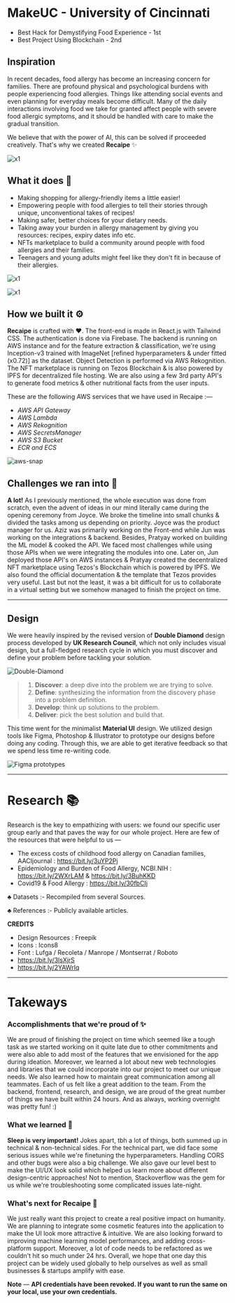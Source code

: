 # MakeUC - University of Cincinnati
- Best Hack for Demystifying Food Experience - 1st
- Best Project Using Blockchain - 2nd

## Inspiration
In recent decades, food allergy has become an increasing concern for families. There are profound physical and psychological burdens with people experiencing food allergies. Things like attending social events and even planning for everyday meals become difficult. Many of the daily interactions involving food we take for granted affect people with severe food allergic symptoms, and it should be handled with care to make the gradual transition.

We believe that with the power of AI, this can be solved if proceeded creatively. That's why we created **Recaipe** ✨

![x1](https://ipfs.infura.io/ipfs/QmSTMKBRdhq9dd2nDokhqsPHTN75Kr1cFvbRvh4gtMQWNr)

## What it does 🤔
- Making shopping for allergy-friendly items a little easier! 
- Empowering people with food allergies to tell their stories through unique, unconventional takes of recipes!
- Making safer, better choices for your dietary needs.
- Taking away your burden in allergy management by giving you resources: recipes, expiry dates info etc.
- NFTs marketplace to build a community around people with food allergies and their families.
- Teenagers and young adults might feel like they don't fit in because of their allergies.

![x1](https://ipfs.infura.io/ipfs/QmfN3r5DS6AJ53aFx1avS67YKJjECU7hxkGzP5736uTKkw)

![x1](https://ipfs.infura.io/ipfs/QmVhmJHvNeaMKuo1F96ZJwVgoniwwPFAgkC4KL5yDHbRb5)

## How we built it ⚙️

**Recaipe** is crafted with ❤️. The front-end is made in React.js with Tailwind CSS. The authentication is done via Firebase. The backend is running on AWS instance and for the feature extraction & classification, we're using Inception-v3 trained with ImageNet [refined hyperparameters & under fitted (x0.72)] as the dataset. Object Detection is performed via AWS Rekognition. The NFT marketplace is running on Tezos Blockchain & is also powered by IPFS for decentralized file hosting. We are also using a few 3rd party API's to generate food metrics & other nutritional facts from the user inputs.

These are the following AWS services that we have used in Recaipe :—
- *AWS API Gateway*
- *AWS Lambda*
- *AWS Rekognition*
- *AWS SecretsManager*
- *AWS S3 Bucket*
- *ECR and ECS*

![aws-snap](https://ipfs.infura.io/ipfs/QmTuLxKsYP3EFCcRKXDBJmDJW7wAbW4QPScK6eRmNGkRRG)

## Challenges we ran into 😤
**A lot!** As I previously mentioned, the whole execution was done from scratch, even the advent of ideas in our mind literally came during the opening ceremony from Joyce. We broke the timeline into small chunks & divided the tasks among us depending on priority. Joyce was the product manager for us. Aziz was primarily working on the Front-end while Jun was working on the integrations & backend. Besides, Pratyay worked on building the ML model & cooked the API. We faced most challenges while using those APIs when we were integrating the modules into one. Later on, Jun deployed those API's on AWS instances & Pratyay created the decentralized NFT marketplace using Tezos's Blockchain which is powered by IPFS. We also found the official documentation & the template that Tezos provides very useful. Last but not the least, it was a bit difficult for us to collaborate in a virtual setting but we somehow managed to finish the project on time.

---
## Design

We were heavily inspired by the revised version of **Double Diamond** design process developed by **UK Research Council**, which not only includes visual design, but a full-fledged research cycle in which you must discover and define your problem before tackling your solution.

![Double-Diamond](https://ipfs.infura.io/ipfs/Qmdy6iR3qoSRzrQrtRScVAdSmw9ECbmAXqE3mxMsU3AKNe)

> 1. **Discover**: a deep dive into the problem we are trying to solve.
> 2. **Define**: synthesizing the information from the discovery phase into a problem definition.
> 3. **Develop**: think up solutions to the problem.
> 4. **Deliver**: pick the best solution and build that.

This time went for the minimalist **Material UI** design. We utilized design tools like Figma,  Photoshop & Illustrator to prototype our designs before doing any coding. Through this, we are able to get iterative feedback so that we spend less time re-writing code.

![Figma prototypes](https://ipfs.infura.io/ipfs/Qmao9r1WuaURsW4wGVDWkD5STUbvWDTxdhZM1A3sT75EK3)

---
# Research 📚

Research is the key to empathizing with users: we found our specific user group early and that paves the way for our whole project. Here are few of the resources that were helpful to us —

- The excess costs of childhood food allergy on Canadian families, AACIjournal : https://bit.ly/3uYP2Pj
- Epidemiology and Burden of Food Allergy, NCBI.NIH : https://bit.ly/2WXrLAM & https://bit.ly/3BuhKKD
- Covid19 & Food Allergy : https://bit.ly/30fbCIj

♣ Datasets :- Recompiled from several Sources.

♣ References :- Publicly available articles.

**CREDITS**
- Design Resources : Freepik
- Icons : Icons8
- Font : Lufga / Recoleta / Manrope / Montserrat / Roboto
- https://bit.ly/3lsXjrS
- https://bit.ly/2YAWrIq

---

# Takeways
### Accomplishments that we're proud of ✨
We are proud of finishing the project on time which seemed like a tough task as we started working on it quite late due to other commitments and were also able to add most of the features that we envisioned for the app during ideation. Moreover, we learned a lot about new web technologies and libraries that we could incorporate into our project to meet our unique needs. We also learned how to maintain great communication among all teammates. Each of us felt like a great addition to the team. From the backend, frontend, research, and design, we are proud of the great number of things we have built within 24 hours. And as always, working overnight was pretty fun! :)

### What we learned 🙌
**Sleep is very important!** Jokes apart, tbh a lot of things, both summed up in technical & non-technical sides. For the technical part, we did face some serious issues while we're finetuning the hyperparameters. Handling CORS and other bugs were also a big challenge. We also gave our level best to make the UI/UX look solid which helped us learn more about different design-centric approaches! Not to mention, Stackoverflow was the gem for us while we're troubleshooting some complicated issues late-night.

### What's next for Recaipe 🚀
We just really want this project to create a real positive impact on humanity. We are planning to integrate some cosmetic features into the application to make the UI look more attractive & intuitive. We are also looking forward to improving machine learning model performances, and adding cross-platform support. Moreover, a lot of code needs to be refactored as we couldn't hit so much under 24 hrs. Overall, we hope that one day this project can be widely used globally to help ourselves as well as small businesses & startups amplify with ease.

**Note** — **API credentials have been revoked. If you want to run the same on your local, use your own credentials.**
